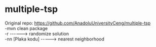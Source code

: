 # multiple-tsp
Original repo: https://github.com/AnadoluUniversityCeng/multiple-tsp \
-mvn clean package \
-r  ------> randomize solution \
-nn [Plaka kodu]  -----> nearest neighborhood
